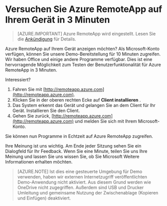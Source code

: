 
<properties
    pageTitle="Versuchen Sie Azure RemoteApp auf Ihrem Gerät in 3 Minuten | Microsoft Azure"
    description="Testen Sie Azure RemoteApp-Funktionen, ohne den Dienst."
    services="remoteapp"
    documentationCenter=""
    authors="lizap"
    manager="mbaldwin" />

<tags
    ms.service="remoteapp"
    ms.workload="compute"
    ms.tgt_pltfrm="na"
    ms.devlang="na"
    ms.topic="hero-article"
    ms.date="08/15/2016"
    ms.author="mbaldwin" />



# <a name="try-azure-remoteapp-on-your-device-in-3-minutes-or-less"></a>Versuchen Sie Azure RemoteApp auf Ihrem Gerät in 3 Minuten

> [AZURE.IMPORTANT]
> Azure RemoteApp wird eingestellt. Lesen Sie die [Ankündigung](https://go.microsoft.com/fwlink/?linkid=821148) für Details.

Azure RemoteApp auf Ihrem Gerät anzeigen möchten? Als Microsoft-Konto verfügen, können Sie unsere Demo-Bereitstellung für 10 Minuten zugreifen. Wir haben Office und einige andere Programme verfügbar. Dies ist eine hervorragende Möglichkeit zum Testen der Benutzerfunktionalität für Azure RemoteApp in 3 Minuten.

Interessiert?

1. Fahren Sie mit [http://remoteapp.azure.com](http://remoteapp.azure.com).
2. Klicken Sie in der oberen rechten Ecke auf **Client installieren** .  
3. Das System erkennt das Gerät und gelangen Sie an dem Client für Ihr Gerät. Installieren Sie den Client.
4. Gehen Sie zurück, [http://remoteapp.azure.com](http://remoteapp.azure.com) und melden Sie sich mit Ihrem Microsoft-Konto.

Sie können nun Programme in Echtzeit auf Azure RemoteApp zugreifen.

Ihre Meinung ist uns wichtig. Am Ende jeder Sitzung sehen Sie ein Dialogfeld für Ihr Feedback. Wenn Sie eine Minute, teilen Sie uns Ihre Meinung und lassen Sie uns wissen Sie, ob Sie Microsoft Weitere Informationen erhalten möchten.

>[AZURE.NOTE] Ist dies eine gesteuerte Umgebung für Demo verwenden, haben wir externen Internetzugriff veröffentlichten Demo-Anwendung nicht aktiviert. Aus diesem Grund werden wie OneDrive nicht zugegriffen. Außerdem sind USB und Drucker Umleitung und gemeinsame Nutzung der Zwischenablage (Kopieren und Einfügen) deaktiviert.  
